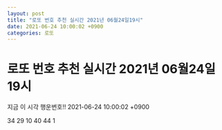 ```yaml
---
layout: post
title: "로또 번호 추천 실시간 2021년 06월24일19시"
date: 2021-06-24 10:00:02 +0900
categories: 로또
---
```


# 로또 번호 추천 실시간 2021년 06월24일19시

지금 이 시각 행운번호!! 2021-06-24 10:00:02 +0900

 34  29  10  40  44  1 

